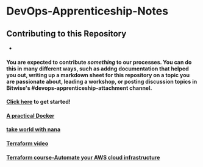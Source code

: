 # DevOps-Apprenticeship-Notes



## Contributing to this Repository

* 


#### You are expected to contribute _something_ to our processes. You can do this in many different ways, such as addng documentation that helped you out, writing up a markdown sheet for this repository on a topic you are passionate about, leading a workshop, or posting discussion topics in Bitwise's #devops-apprenticeship-attachment channel.

#### [Click here](https://docs.github.com/en/get-started/quickstart/contributing-to-projects) to get started!

 #### [A practical Docker](https://www.udemy.com/course/automate/?src=sac&kw=automate)

#### [take world with nana](https://www.techworld-with-nana.com/)

#### [Terraform video](https://www.youtube.com/watch?v=YcJ9IeukJL8:)
#### [Terraform course-Automate your AWS cloud infrastructure](https://www.youtube.com/watch?v=SLB_c_ayRMo:)

